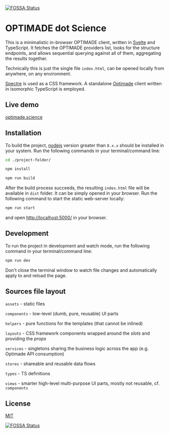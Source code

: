 [![FOSSA Status](https://app.fossa.com/api/projects/git%2Bgithub.com%2Ftilde-lab%2Foptimade.science.svg?type=shield)](https://app.fossa.com/projects/git%2Bgithub.com%2Ftilde-lab%2Foptimade.science?ref=badge_shield)

OPTIMADE dot Science
==========

This is a minimalistic in-browser OPTIMADE client, written in [Svelte](https://svelte.dev) and TypeScript.
It fetches the OPTIMADE providers list, looks for the structure endpoints, and allows sequential querying against all of them, aggregating the results together.

Technically this is just the single file `index.html`, can be opened locally from anywhere, on any environment.

[Spectre](https://picturepan2.github.io/spectre) is used as a CSS framework. A standalone [Optimade](https://github.com/tilde-lab/optimade-client) client written in isomorphic TypeScript is employed.

Live demo
------

[optimade.science](https://optimade.science)

Installation
------

To build the project, [nodejs](https://nodejs.org) version greater than `8.x.x` should be installed in your system. Run the following commands in your terminal/command line:

```sh
cd ./project-folder/

npm install

npm run build
```

After the build process succeeds, the resulting `index.html` file will be available in `dist` folder. It can be simply opened in your browser. Run the following command to start the static web-server locally:

```sh
npm run start
```

and open [http://localhost:5000/](http://localhost:5000/) in your browser.

Development
------

To run the project in development and watch mode, run the following command in your terminal/command line:

```sh
npm run dev
```

Don't close the terminal window to watch file changes and automatically apply to and reload the page.

Sources file layout
------

`assets` - static files

`components` - low-level (dumb, pure, reusable) UI parts

`helpers` - pure functions for the templates (that cannot be inlined)

`layouts` - CSS framework components wrapped around the *slots* and providing the *props*

`services` - singletons sharing the business logic across the app (e.g. Optimade API consumption)

`stores` - shareable and reusable data flows

`types` - TS definitions

`views` - smarter high-level multi-purpose UI parts, mostly not reusable, cf. `components`

License
------

[MIT](https://en.wikipedia.org/wiki/MIT_License)

[![FOSSA Status](https://app.fossa.com/api/projects/git%2Bgithub.com%2Ftilde-lab%2Foptimade.science.svg?type=large)](https://app.fossa.com/projects/git%2Bgithub.com%2Ftilde-lab%2Foptimade.science?ref=badge_large)
